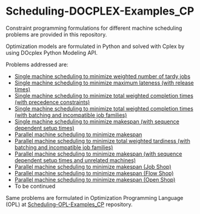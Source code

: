 # Scheduling-DOCPLEX-Examples_CP

Constraint programming formulations for different machine scheduling problems are provided in this repository. 

Optimization models are formulated in Python and solved with Cplex by using DOcplex Python Modeling API.

Problems addressed are: 
- [Single machine scheduling to minimize weighted number of tardy jobs](https://github.com/ErayCakici/Scheduling-DOCPLEX-Examples_CP/blob/main/SingleMch_WeightedNbrOfTardyJobs.ipynb) 
- [Single machine scheduling to minimize maximum lateness (with release times)](https://github.com/ErayCakici/Scheduling-DOCPLEX-Examples_CP/blob/main/SingleMch_MinMaxLatenessReleaseDates.ipynb)
- [Single machine scheduling to minimize total weighted completion times (with precedence constraints)](https://github.com/ErayCakici/Scheduling-DOCPLEX-Examples_CP/blob/main/SingleMch_TWCT_PrecedenceConstraints.ipynb)
- [Single machine scheduling to minimize total weighted completion times (with batching and incompatible job families)](https://github.com/ErayCakici/Scheduling-DOCPLEX-Examples_CP/blob/main/SingleMch_TWCT_Batching.ipynb)
- [Single machine scheduling to minimize makespan (with sequence dependent setup times)](https://github.com/ErayCakici/Scheduling-DOCPLEX-Examples_CP/blob/main/SingleMch_SeqDepSetUp.ipynb) 
- [Parallel machine scheduling to minimize makespan](https://github.com/ErayCakici/Scheduling-DOCPLEX-Examples_CP/blob/main/ParallelMch_Makespan.ipynb) 
- [Parallel machine scheduling to minimize total weighted tardiness (with batching and incompatible job families)](https://github.com/ErayCakici/Scheduling-DOCPLEX-Examples_CP/blob/main/ParallelMch_TWT_Batching.ipynb) 
- [Parallel machine scheduling to minimize makespan (with sequence dependent setup times and unrelated machines)](https://github.com/ErayCakici/Scheduling-DOCPLEX-Examples_CP/blob/main/ParallelMch_UnrelatedSeqDep.ipynb) 
- [Parallel machine scheduling to minimize makespan (Job Shop)](https://github.com/ErayCakici/Scheduling-DOCPLEX-Examples_CP/blob/main/ParallelMch_JobShop.ipynb) 
- [Parallel machine scheduling to minimize makespan (Flow Shop)](https://github.com/ErayCakici/Scheduling-DOCPLEX-Examples_CP/blob/main/ParallelMch_FlowShop.ipynb) 
- [Parallel machine scheduling to minimize makespan (Open Shop)](https://github.com/ErayCakici/Scheduling-DOCPLEX-Examples_CP/blob/main/ParallelMch_OpenShop.ipynb) 
- To be continued

Same problems are formulated in Optimization Programming Language (OPL) at [Scheduling-OPL-Examples_CP](https://github.com/ErayCakici/Scheduling-OPL-Examples_CP) repository. 
